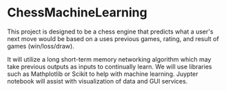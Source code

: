 # ChessMachineLearning
This project is designed to be a chess engine that predicts what a user's next move would be based on a uses previous games, rating, and result of games (win/loss/draw).

It will utilize a long short-term memory networking algorithm which may take previous outputs as inputs to continually learn. We will use libraries such as Mathplotlib or Scikit to help with machine learning. Juypter notebook will assist with visualization of data and GUI services.
